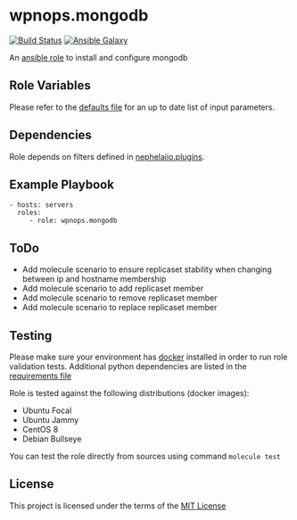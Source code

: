 # wpnops.mongodb

[![Build Status](https://github.com/wpnops/ansible-role-mongodb/actions/workflows/molecule.yml/badge.svg)](https://github.com/wpnops/ansible-role-mongodb/actions/workflows/molecule.yml)
[![Ansible Galaxy](http://img.shields.io/badge/ansible--galaxy-wpnops.mongodb-blue.svg)](https://galaxy.ansible.com/wpninfra/mongodb/)

An [ansible role](https://galaxy.ansible.com/wpninfra/mongodb) to install and configure mongodb

## Role Variables

Please refer to the [defaults file](/defaults/main.yml) for an up to date list of input parameters.

## Dependencies

Role depends on filters defined in [nephelaiio.plugins](https://github.com/nephelaiio/ansible-collection-plugins).

## Example Playbook

```
- hosts: servers
  roles:
     - role: wpnops.mongodb
```

## ToDo
* Add molecule scenario to ensure replicaset stability when changing between ip and hostname membership
* Add molecule scenario to add replicaset member
* Add molecule scenario to remove replicaset member
* Add molecule scenario to replace replicaset member

## Testing

Please make sure your environment has [docker](https://www.docker.com) installed in order to run role validation tests. Additional python dependencies are listed in the [requirements file](https://github.com/nephelaiio/ansible-role-requirements/blob/master/requirements.txt)

Role is tested against the following distributions (docker images):

  * Ubuntu Focal
  * Ubuntu Jammy
  * CentOS 8
  * Debian Bullseye

You can test the role directly from sources using command ` molecule test `

## License

This project is licensed under the terms of the [MIT License](/LICENSE)
